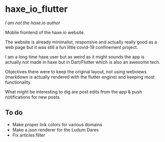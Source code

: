 # haxe_io_flutter

_I am not the haxe.io author_

Mobile frontend of the haxe.io website.

The website is already minimalist, responsive and actually really good as a web page but it was still a fun little covid-19 confinement project.

I am a long time haxe user but as weird as it might sounds the app is actually not made in haxe but in Dart/Flutter which is also an awesome tech.

Objectives there were to keep the original layout, not using webviews (markdown is actually rendered with the flutter engine) and keeping most functionality.

What might be interesting to dig are post edits from the app & push notifications for new posts.

## To do

* Make proper link colors for various domains
* Make a json renderer for the Ludum Dares
* Fix articles filter